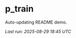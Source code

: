 # p_train

Auto-updating README demo.

<!--START_SECTION:status-->
_Last run: 2025-08-29 18:45 UTC_
<!--END_SECTION:status-->





































































































































































































